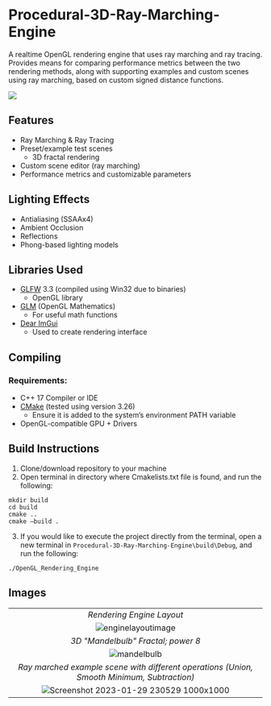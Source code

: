 # Procedural-3D-Ray-Marching-Engine

A realtime OpenGL rendering engine that uses ray marching and ray tracing. Provides means for comparing performance metrics between the two rendering methods, along with supporting examples and custom scenes using ray marching, based on custom signed distance functions.

<kbd> <img src="https://user-images.githubusercontent.com/94473602/208584047-92380933-df19-4def-b6c0-11c76665d830.png"> </kbd>

## **Features**
* Ray Marching & Ray Tracing 
* Preset/example test scenes
  * 3D fractal rendering
* Custom scene editor (ray marching)
* Performance metrics and customizable parameters

## **Lighting Effects**
* Antialiasing (SSAAx4)
* Ambient Occlusion
* Reflections
* Phong-based lighting models

## **Libraries Used**
* [GLFW](https://www.glfw.org/download.html) 3.3 (compiled using Win32 due to binaries)
  * OpenGL library
* [GLM](https://github.com/g-truc/glm) (OpenGL Mathematics)
  * For useful math functions
* [Dear ImGui](https://github.com/ocornut/imgui)
  * Used to create rendering interface
 
## **Compiling**
### Requirements:
* C++ 17 Compiler or IDE
* [CMake](https://cmake.org/download/) (tested using version 3.26)
  * Ensure it is added to the system’s environment PATH variable
* OpenGL-compatible GPU  + Drivers
## Build Instructions
1. Clone/download repository to your machine
2. Open terminal in directory where Cmakelists.txt file is found, and run the following:
```
mkdir build
cd build
cmake ..
cmake –build .
```
3. If you would like to execute the project directly from the terminal, open a new terminal in ``` Procedural-3D-Ray-Marching-Engine\build\Debug ```, and run the following:
```
./OpenGL_Rendering_Engine
```
## **Images** 

||
| :---: |
| *Rendering Engine Layout* |
| ![enginelayoutimage](https://user-images.githubusercontent.com/94473602/216489917-f19a9b38-e8dc-4a12-a669-c15252612c29.PNG) |
| *3D "Mandelbulb" Fractal; power 8* |
| ![mandelbulb](https://user-images.githubusercontent.com/94473602/208584035-2631a828-e886-4dcc-8066-153b8c5d219b.png) |
| *Ray marched example scene with different operations (Union, Smooth Minimum, Subtraction)* |
| ![Screenshot 2023-01-29 230529 1000x1000](https://user-images.githubusercontent.com/94473602/216490160-d737c2ab-c089-4813-8288-e033fc4f1330.png) |


